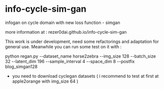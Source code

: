 # info-cycle-sim-gan
infogan on cycle domain with new loss function - simgan

more information at : rezer0dai.github.io/info-cycle-sim-gan

This work is under development, need some refactorings and adaptation for general use. Meanwhile you
can run some test on it with : 

python regan.py --dataset_name horse2zebra --img_size 128 --batch_size 32 --latent_dim 196 --sample_interval 4 --space_dim 8 --postfix blog_simgan128

+ you need to download cyclegan datasets ( i recommend to test at first at apple2orange with img_size 64 ) 
